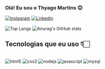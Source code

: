 
### Olá! Eu sou o Thyago Martins 😊

[![Instagram](https://img.shields.io/badge/Instagram-E4405F?style=for-the-badge&logo=instagram&logoColor=white)](https://www.instagram.com/martiins_sx/)
[![Linkedin](https://img.shields.io/badge/LinkedIn-0077B5?style=for-the-badge&logo=linkedin&logoColor=white)](https://www.linkedin.com/in/thyago-retuci-069306281/)</br></br>
![Top Langs](https://github-readme-stats.vercel.app/api/top-langs/?username=Thyagoretuci12&layout=compact&theme=dracula)
![Anurag's GitHub stats](https://github-readme-stats.vercel.app/api?username=Thyagoretuci12&show_icons=true&theme=dracula)

## Tecnologias que eu uso 👇🏻

<div style="display: inline_block"></br>
    <img alt="html5" align="center" src="https://img.shields.io/badge/HTML5-E34F26?style=for-the-badge&logo=html5&logoColor=white" />
    <img alt="css3" align="center" src="https://img.shields.io/badge/CSS3-1572B6?style=for-the-badge&logo=css3&logoColor=white" />
    <img alt="nodejs" align="center" src="https://img.shields.io/badge/Node.js-43853D?style=for-the-badge&logo=node.js&logoColor=white" />
    <img alt="javascript" align="center" src="https://img.shields.io/badge/JavaScript-323330?style=for-the-badge&logo=javascript&logoColor=F7DF1E" />
    <img alt="mysql" align="center" src="https://img.shields.io/badge/MySQL-00000F?style=for-the-badge&logo=mysql&logoColor=white" />
</div>

